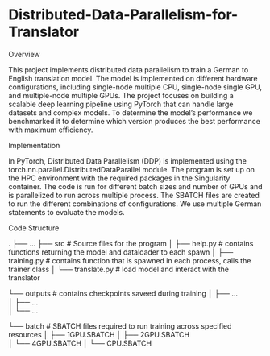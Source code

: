 # Distributed-Data-Parallelism-for-Translator

Overview

This project implements distributed data parallelism to train a German to English translation model. The  model is implemented on different hardware configurations, including single-node multiple CPU, single-node single GPU, and multiple-node multiple GPUs. The project focuses on building a scalable deep learning pipeline using PyTorch that can handle large datasets and complex models. To determine the model’s performance we benchmarked it to determine which version produces the best performance with maximum efficiency.

Implementation

In PyTorch, Distributed Data Parallelism (DDP) is implemented using the torch.nn.parallel.DistributedDataParallel module. The program is set up on the HPC environment with the required packages in the Singularity container. The code is run for different batch sizes and number of GPUs and is parallelized to run across multiple process. The SBATCH files are created to run the different combinations of configurations. We use multiple German statements to evaluate the models. 

Code Structure

.
├── ...
├── src                    # Source files for the program
│   ├── help.py            # contains functions returning the model and dataloader to each spawn
│   ├── training.py        # contains function that is spawned in each process, calls the trainer class
│   └── translate.py       # load model and interact with the translator

└── outputs                # contains checkpoints saveed during training
│   ├──  ...              
│   ├──  ...       
│   └──  ...

└── batch               # SBATCH files required to run training across specified resources
│   ├──  1GPU.SBATCH 
│   ├──  2GPU.SBATCH        
│   └──  4GPU.SBATCH
│   └──  CPU.SBATCH

